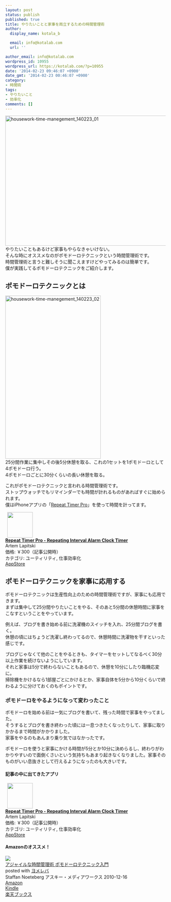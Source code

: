 ```yaml
---
layout: post
status: publish
published: true
title: やりたいことと家事を両立するための時間管理術
author:
  display_name: kotala_b

  email: info@kotalab.com
  url: ''

author_email: info@kotalab.com
wordpress_id: 10955
wordpress_url: https://kotalab.com/?p=10955
date: '2014-02-23 09:46:07 +0900'
date_gmt: '2014-02-23 00:46:07 +0900'
category:
- 時間術
tags:
- やりたいこと
- 効率化
comments: []
---
```

<p><img src="https://kotalab.com/wp-content/uploads/housework-time-manegement_140223_01-546x409.jpg" alt="housework-time-manegement_140223_01" width="546" height="409" class="alignnone size-large wp-image-10957" /><br />
やりたいこともあるけど家事もやらなきゃいけない。<br />
そんな時にオススメなのがポモドーロテクニックという時間管理術です。<br />
時間管理術と言うと難しそうに聞こえますけどやってみるのは簡単です。<br />
僕が実践してるポモドーロテクニックをご紹介します。<br />
<!--more--></p>
<h2>ポモドーロテクニックとは</h2>
<p><img src="https://kotalab.com/wp-content/uploads/housework-time-manegement_140223_02-300x513.jpg" alt="housework-time-manegement_140223_02" width="300" height="513" class="alignnone size-medium wp-image-10958" /><br />
25分間作業に集中しその後5分休憩を取る、これの1セットを1ポモドーロとして4ポモドーロ行う。<br />
4ポモドーロごとに30分くらいの長い休憩を取る。</p>
<p>これがポモドーロテクニックと言われる時間管理術です。<br />
<span class="b">ストップウォッチでもリマインダーでも時間が計れるものがあればすぐに始められます。</span><br />
僕はiPhoneアプリの「<a href="https://itunes.apple.com/jp/app/repeat-timer-pro-repeating/id481226913?mt=8&uo=4&at=10l4yU" rel="nofollow" target="_blank">Repeat Timer Pro</a>」を使って時間を計ってます。</p>
<div class="applink">
<div class="applinkimg"><a href="https://itunes.apple.com/jp/app/repeat-timer-pro-repeating/id481226913?mt=8&uo=4&at=10l4yU" rel="nofollow" target="_blank"><img hspace="6" src="http://a1785.phobos.apple.com/us/r30/Purple/v4/dc/29/fd/dc29fd33-2bb2-1704-d4ed-6e9983f9f206/mzl.texrpzjl.png" width="80" /></a></div>
<div class="applinktext">
<div class="applinktitle"><strong><a href="https://itunes.apple.com/jp/app/repeat-timer-pro-repeating/id481226913?mt=8&uo=4&at=10l4yU" rel="nofollow" target="_blank">Repeat Timer Pro - Repeating Interval Alarm Clock Timer</a></strong></div>
<div class="applinkinfo">Artem Lapitski</div>
<div class="applinkinfo">価格: ￥300（記事公開時）</div>
<div class="applinkinfo">カテゴリ: ユーティリティ, 仕事効率化</div>
</div>
<div class="clear"></div>
<div class="appstorelink"><a href="https://itunes.apple.com/jp/app/repeat-timer-pro-repeating/id481226913?mt=8&uo=4&at=10l4yU" rel="nofollow" target="_blank">AppStore</a></div>
</div>
<h2>ポモドーロテクニックを家事に応用する</h2>
<p>ポモドーロテクニックは生産性向上のための時間管理術ですが、家事にも応用できます。<br />
まずは集中して25分間やりたいことをやる、そのあと5分間の休憩時間に家事をこなすということをやっています。</p>
<p>例えば、ブログを書き始める前に洗濯機のスイッチを入れ、25分間ブログを書く。<br />
休憩の頃にはちょうど洗濯し終わってるので、休憩時間に洗濯物を干すといった感じです。</p>
<p>ブログじゃなくて他のことをやるときも、タイマーをセットしてなるべく30分以上作業を続けないようにしています。<br />
それと家事は5分で終わらないこともあるので、休憩を10分にしたり臨機応変に。<br />
掃除機をかけるなら1部屋ごとにかけるとか、<span class="b">家事自体を5分から10分くらいで終わるように分けておくのもポイントです。</span></p>
<h3>ポモドーロをやるようになって変わったこと</h3>
<p>ポモドーロを始める前は一気にブログを書いて、残った時間で家事をやってました。<br />
そうするとブログを書き終わった頃には一息つきたくなったりして、家事に取りかかるまで時間がかかりました。<br />
家事をやるのもあんまり乗り気ではなかったです。</p>
<p>ポモドーロを使うと家事にかける時間が5分とか10分に決めらるし、終わりがわかりやすいので面倒くさいという気持ちもあまり起きなくなりました。<span class="b">家事そのものがいい息抜きとして行えるようになったのも大きいです。</span></p>
<h4 class="app">記事の中に出てきたアプリ</h4>
<div class="applink">
<div class="applinkimg"><a href="https://itunes.apple.com/jp/app/repeat-timer-pro-repeating/id481226913?mt=8&uo=4&at=10l4yU" rel="nofollow" target="_blank"><img hspace="6" src="http://a1785.phobos.apple.com/us/r30/Purple/v4/dc/29/fd/dc29fd33-2bb2-1704-d4ed-6e9983f9f206/mzl.texrpzjl.png" width="80" /></a></div>
<div class="applinktext">
<div class="applinktitle"><strong><a href="https://itunes.apple.com/jp/app/repeat-timer-pro-repeating/id481226913?mt=8&uo=4&at=10l4yU" rel="nofollow" target="_blank">Repeat Timer Pro - Repeating Interval Alarm Clock Timer</a></strong></div>
<div class="applinkinfo">Artem Lapitski</div>
<div class="applinkinfo">価格: ￥300（記事公開時）</div>
<div class="applinkinfo">カテゴリ: ユーティリティ, 仕事効率化</div>
</div>
<div class="clear"></div>
<div class="appstorelink"><a href="https://itunes.apple.com/jp/app/repeat-timer-pro-repeating/id481226913?mt=8&uo=4&at=10l4yU" rel="nofollow" target="_blank">AppStore</a></div>
</div>
<h4 class="aam">Amazonのオススメ！</h4>
<div class="booklink-box">
<div class="booklink-image"><a href="https://www.amazon.co.jp/exec/obidos/asin/4048689525/same-22/" rel="nofollow" target="_blank"><img src="https://images-fe.ssl-images-amazon.com/images/I/51ByQvQe1%2BL._SL160_.jpg" style="border: none;" /></a></div>
<div class="booklink-info">
<div class="booklink-name"><a href="https://www.amazon.co.jp/exec/obidos/asin/4048689525/same-22/" rel="nofollow" target="_blank">アジャイルな時間管理術 ポモドーロテクニック入門</a>
<div class="booklink-powered-date">posted with <a href="https://yomereba.com" rel="nofollow" target="_blank">ヨメレバ</a></div>
</div>
<div class="booklink-detail">Staffan Noeteberg アスキー・メディアワークス 2010-12-16    </div>
<div class="booklink-link2">
<div class="shoplinkamazon"><a href="https://www.amazon.co.jp/exec/obidos/asin/4048689525/same-22/" rel="nofollow" target="_blank" title="アマゾン" >Amazon</a></div>
<div class="shoplinkkindle"><a href="https://www.amazon.co.jp/gp/search?keywords=%83A%83W%83%83%83C%83%8B%82%C8%8E%9E%8A%D4%8A%C7%97%9D%8Fp%20%83%7C%83%82%83h%81%5B%83%8D%83e%83N%83j%83b%83N%93%FC%96%E5&__mk_ja_JP=%83J%83%5E%83J%83i&url=node%3D2275256051&tag=same-22" rel="nofollow" target="_blank" >Kindle</a></div>
<div class="shoplinkrakuten"><a href="http://c.af.moshimo.com/af/c/click?a_id=374941&p_id=56&pc_id=56&pl_id=637&s_v=b5Rz2P0601xu&url=http%3A%2F%2Fbooks.rakuten.co.jp%2Frb%2F6905576%2F" rel="nofollow" target="_blank" title="楽天ブックス" >楽天ブックス</a></div>
</p></div>
</div>
<div class="booklink-footer"></div>
</div>
